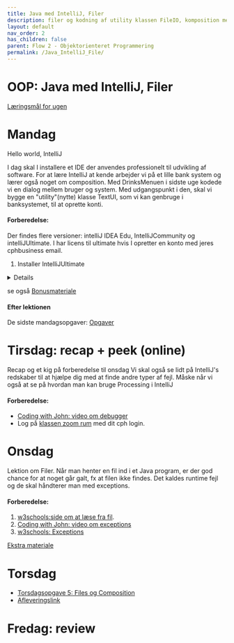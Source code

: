```yaml
---
title: Java med IntelliJ, Filer
description: filer og kodning af utility klassen FileIO, komposition med Bank eksempel
layout: default
nav_order: 2
has_children: false
parent: Flow 2 - Objektorienteret Programmering
permalink: /Java_IntelliJ_File/
---
```



# OOP: Java med IntelliJ, Filer

[Læringsmål for ugen](./learningobjectives.md)

# Mandag 

Hello world, IntelliJ

I dag skal I installere et IDE der anvendes professionelt til udvikling af software.
For at lære IntelliJ at kende arbejder vi på et lille bank system og lærer også noget om composition.
Med DrinksMenuen i sidste uge kodede vi en dialog mellem bruger og system. Med udgangspunkt i den, skal vi bygge en "utility"(nytte) klasse TextUI, som vi kan genbruge i banksystemet, til at oprette konti.

#### Forberedelse:
 Der findes flere versioner: intelliJ IDEA Edu, IntelliJCommunity og intelliJUltimate. I har licens til ultimate hvis I opretter en konto med jeres cphbusiness email.
1. Installer IntelliJUltimate
<details> 

 - [Anmod om en student licens hos jetBrains](https://www.jetbrains.com/community/education/#students)
Scroll ned og tryk 'Apply Now'. 

   a. Level of Study er Undergraduate. 

   b. Du skal bruge din @cphbusiness.dk email. 

   c. Du skal acceptere Account Agreement, men behøver ikke tilmelde dig nyhedsbrevet


 - Du vil modtage en email med et aktiveringslink 
 [Opret en JetBrains konto](https://account.jetbrains.com/licenses) brug din @cphbusiness.dk mail.
 Download [IntelliJ IDEA Ultimate](https://www.jetbrains.com/idea/download/)


2. [Læs DocJava:Komposition](http://www.docjava.dk/objektorienteret_programmering/komposition/komposition.htm)

</details> 

se også [Bonusmateriale](./resources.md)

#### Efter lektionen
De sidste mandagsopgaver:
[Opgaver](https://github.com/Dat1Cphbusiness/Mandagsopgaver/blob/main/6.md)


# Tirsdag: recap + peek (online)
Recap og et kig på forberedelse til onsdag
Vi skal også se lidt på IntelliJ's redskaber til at hjælpe dig med at finde andre typer af fejl.
Måske når vi også at se på hvordan man kan bruge Processing i IntelliJ

#### Forberedelse:
- [Coding with John: video om debugger](https://www.youtube.com/watch?t=1&v=aqcJsKdjjvU)
- Log på [klassen zoom rum](https://cphbusiness.zoom.us/j/66755584856?pwd=RDRqZjBqSXBsTlR0QjRsTXh0UEFTUT09)  med dit cph login.

# Onsdag 

Lektion om Filer. Når man henter en fil ind i et Java program, er der god chance for at noget går galt, fx at filen ikke findes. Det kaldes runtime fejl og de skal håndterer man med exceptions. 
#### Forberedelse:
1. [w3schools:side om at læse fra fil](https://www.w3schools.com/java/java_files_read.asp).
2. [Coding with John: video om exceptions](https://www.youtube.com/watch?t=1&v=1XAfapkBQjk)
3. [w3schools: Exceptions](https://www.w3schools.com/java/java_try_catch.asp)

[Ekstra materiale](./resources.md)


# Torsdag
- [Torsdagsopgave 5: Files og Composition](https://github.com/Dat1Cphbusiness/Torsdagsopgaver-5---Files-and-Composition)
- [Afleveringslink](https://cphbusiness.mrooms.net/mod/assign/view.php?id=765999)

# Fredag: review